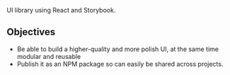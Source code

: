 UI library using React and Storybook.

## Objectives

- Be able to build a higher-quality and more polish UI, at the same time modular and reusable
- Publish it as an NPM package so can easily be shared across projects.
